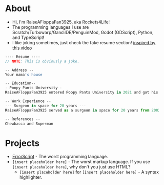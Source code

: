 <!---
- 👋 Hi, I’m @raiseAfloppaFan3925
- 👀 I’m interested in ...
- 🌱 I’m currently learning TypeScript and Python
- 💞️ I’m looking to collaborate on ...
- 📫 How to reach me ...
- 😄 Pronouns: Boeing AH-64D Apache Longbow (jk)
- ⚡ Fun fact: **i like cats**
--->
# About
- Hi, I'm RaiseAFloppaFan3925, aka Rockets4Life!
- The programming languages I use are Scratch/Turbowarp/GandiIDE/PenguinMod, Godot (GDScript), Python, and TypeScript!
- I like joking sometimes, just check the fake resume section! [inspired by this video](https://youtu.be/rXj07zIqOk8?si=fQ5ApEWf0E_jnMBx&t=830)

````js
---- Resume ----
// NOTE: This is obviously a joke.

-- Address --
Your mama's house

-- Education--
- Poopy Pants University -
RaiseAFloppaFan3925 entered Poopy Pants University in 2021 and got his degree just 3 years later in 2024. He took the course of being a professional idiot and got his diploma in 2022.

-- Work Experience --
--- Surgeon in space for 20 years ---
RaiseAFloppaFan3925 served as a surgeon in space for 20 years from 2002 to 2022. According to his co-workers, he was a pro . He got his medical degree in 2024 and retired in 2020.

-- References --
Chewbacca and Superman
````

# Projects
* [ErrorScript](https://github.com/raiseAfloppaFan3925/ErrorScript/tree/main]) - The worst programming language.
* `[insert placeholder here]` - The worst markup language. If you use `[insert placeholder here]`, why don't you just use HTML?
    * `[insert placeholder here]` for `[insert placeholder here]` - A syntax highlighter.


<!---
raiseAfloppaFan3925/raiseAfloppaFan3925 is a ✨ special ✨ repository because its `README.md` (this file) appears on your GitHub profile.
You can click the Preview link to take a look at your changes.
--->
